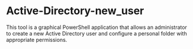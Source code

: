 # Active-Directory-new_user
This tool is a graphical PowerShell application that allows an administrator to create a new Active Directory user and configure a personal folder with appropriate permissions.

